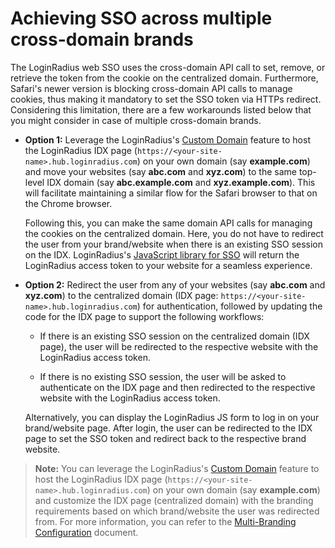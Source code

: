 # Achieving SSO across multiple cross-domain brands

The LoginRadius web SSO uses the cross-domain API call to set, remove, or retrieve the token from the cookie on the centralized domain. Furthermore, Safari's newer version is blocking cross-domain API calls to manage cookies, thus making it mandatory to set the SSO token via HTTPs redirect. Considering this limitation, there are a few workarounds listed below that you might consider in case of multiple cross-domain brands.

- **Option 1:** Leverage the LoginRadius's [Custom Domain](https://www.loginradius.com/legacy/docs/libraries/identity-experience-framework/overview/#customdomain4) feature to host the LoginRadius IDX page (`https://<your-site-name>.hub.loginradius.com`) on your own domain (say **example.com**)  and move your websites (say **abc.com** and **xyz.com**) to the same top-level IDX domain (say **abc.example.com** and **xyz.example.com**). This will facilitate maintaining a similar flow for the Safari browser to that on the Chrome browser. 

    Following this, you can make the same domain API calls for managing the cookies on the centralized domain. Here, you do not have to redirect the user from your brand/website when there is an existing SSO session on the IDX. LoginRadius's [JavaScript library for SSO](https://www.loginradius.com/legacy/docs/single-sign-on/tutorial/web-sso/overview/#partdeployment2) will return the LoginRadius access token to your website for a seamless experience. 

- **Option 2:** Redirect the user from any of your websites (say **abc.com** and **xyz.com**) to the centralized domain (IDX page: `https://<your-site-name>.hub.loginradius.com`) for authentication, followed by updating the code for the IDX page to support the following workflows: 

    - If there is an existing SSO session on the centralized domain (IDX page), the user will be redirected to the respective website with the LoginRadius access token.

    - If there is no existing SSO session, the user will be asked to authenticate on the IDX page and then redirected to the respective website with the LoginRadius access token.

    Alternatively, you can display the LoginRadius JS form to log in on your brand/website page. After login, the user can be redirected to the IDX page to set the SSO token and redirect back to the respective brand website.

> **Note:** You can leverage the LoginRadius's [Custom Domain](https://www.loginradius.com/legacy/docs/libraries/identity-experience-framework/overview/#customdomain4) feature to host the LoginRadius IDX page (`https://<your-site-name>.hub.loginradius.com`) on your own domain (say **example.com**) and customize the IDX page (centralized domain) with the branding requirements based on which brand/website the user was redirected from. For more information, you can refer to the [Multi-Branding Configuration](https://www.loginradius.com/legacy/docs/libraries/identity-experience-framework/multi-branding-configuration/#multi-branding-configuration) document.


